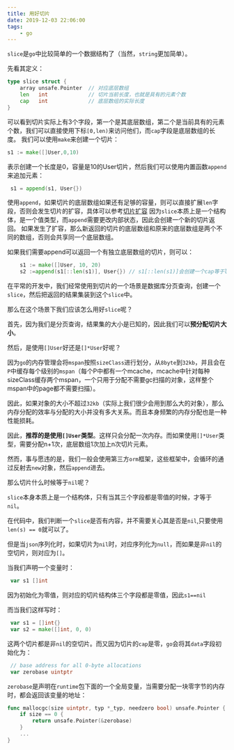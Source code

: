 ```yaml
---
title: 用好切片
date: 2019-12-03 22:06:00
tags:
	- go
---
```

`slice`是`go`中比较简单的一个数据结构了（当然，`string`更加简单）。

先看其定义：
```go
type slice struct {
	array unsafe.Pointer  // 对应底层数组
	len   int             // 切片当前长度，也就是具有的元素个数
	cap   int             // 底层数组的实际长度
}
```

可以看到切片实际上有3个字段，第一个是其底层数组，第二个是当前具有的元素个数，我们可以直接使用下标`[0,len)`来访问他们，而`cap`字段是底层数组的长度。
我们可以使用`make`来创建一个切片：
```go
s1 := make([]User,0,10)
```
表示创建一个长度是0，容量是10的User切片，然后我们可以使用内置函数`append`来追加元素：
```go
 s1 = append(s1, User{})
```
使用`append`，如果切片的底层数组如果还有足够的容量，则可以直接扩展`len`字段，否则会发生切片的扩容，具体可以参考[切片扩容](https://mcll.top/2019/02/26/slice%E6%89%A9%E5%AE%B9/)
因为`slice`本质上是一个结构体，是一个值类型，而`append`需要更改内部状态，因此会创建一个新的切片返回。
如果发生了扩容，那么新返回的切片的底层数组和原来的底层数组是两个不同的数组，否则会共享同一个底层数组。

如果我们需要append可以返回一个有独立底层数组的切片，则可以：
```go
	s1 := make([]User, 10, 20)
	s2 :=append(s1[::len(s1)], User{}) // s1[::len(s1)]会创建一个cap等于len的切片，这样append就会发生扩容
```


在平常的开发中，我们经常使用到切片的一个场景是数据库分页查询，创建一个`slice`，然后把返回的结果集装到这个`slice`中。

那么在这个场景下我们应该怎么用好`slice`呢？

首先，因为我们是分页查询，结果集的大小是已知的，因此我们可以**预分配切片大小**。

然后，是使用`[]User`好还是`[]*User`好呢？

因为`go`的内存管理会将`mspan`按照`sizeClass`进行划分，从`8byte`到`32kb`，并且会在`P`中缓存每个级别的`mspan`（每个P中都有一个mcache，mcache中针对每种sizeClass缓存两个mspan，一个只用于分配不需要gc扫描的对象，这样整个mspan中的page都不需要扫描）。

因此，如果对象的大小不超过`32kb`（实际上我们很少会用到那么大的对象），那么内存分配的效率与分配的大小并没有多大关系。而且本身频繁的内存分配也是一种性能损耗。

因此，**推荐的是使用`[]User`类型**。这样只会分配一次内存。而如果使用`[]*User`类型，需要分配n+1次，底层数组1次加上n次切片元素。

然而，事与愿违的是，我们一般会使用第三方`orm`框架，这些框架中，会循环的通过反射去`new`对象，然后`append`进去。


那么切片什么时候等于`nil`呢？

`slice`本身本质上是一个结构体，只有当其三个字段都是零值的时候，才等于`nil`。

在代码中，我们判断一个`slice`是否有内容，并不需要关心其是否是`nil`,只要使用`len(s) == 0`就可以了。

但是当`json`序列化时，如果切片为`nil`时，对应序列化为`null`，而如果是非`nil`的空切片，则对应为`[]`。


当我们声明一个变量时：
```go
 var s1 []int
```

因为初始化为零值，则对应的切片结构体三个字段都是零值，因此`s1==nil`

而当我们这样写时：
```go
 var s1 = []int{}
 var s2 = make([]int, 0, 0)
```
这两个切片都是非`nil`的空切片。而又因为切片的`cap`是零，`go`会将其`data`字段初始化为：
```go
 // base address for all 0-byte allocations
 var zerobase uintptr
```

`zerobase`是声明在`runtime`包下面的一个全局变量，当需要分配一块零字节的内存时，都会返回该变量的地址：
```go
func mallocgc(size uintptr, typ *_typ, needzero bool) unsafe.Pointer {
	if size == 0 {
		return unsafe.Pointer(&zerobase)
	}
	...
}
```